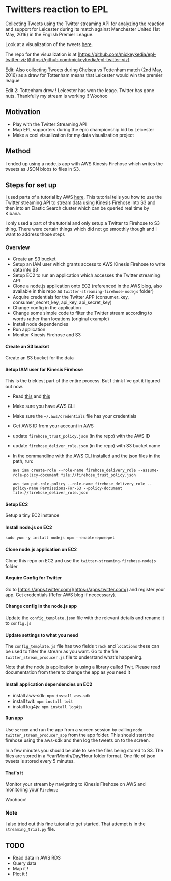 
# Twitters reaction to EPL

Collecting Tweets using the Twitter streaming API for analyzing the reaction and support for Leicester during its match against Manchester United (1st May, 2016) in the English Premier League. 

Look at a visualization of the tweets [here](https://mickeykedia.github.io/epl-twitter-viz/).

The repo for the visualization is at [https://github.com/mickeykedia/epl-twitter-viz](https://github.com/mickeykedia/epl-twitter-viz).

Edit: Also collecting Tweets during Chelsea vs Tottenham match (2nd May, 2016) as a draw for Tottenham means that Leicester would win the premier league

Edit 2: Tottenham drew ! Leicester has won the leage. Twitter has gone nuts. Thankfully my stream is working !! Woohoo

## Motivation

- Play with the Twitter Streaming API
- Map EPL supporters during the epic championship bid by Leicester
- Make a cool visualization for my data visualization project

## Method 

I ended up using a node.js app with AWS Kinesis Firehose which writes the tweets as JSON blobs to files in S3. 

## Steps for set up

I used parts of a tutorial by AWS [here](https://blogs.aws.amazon.com/bigdata/post/Tx1Z6IF7NA8ELQ9/Building-a-Near-Real-Time-Discovery-Platform-with-AWS). This tutorial tells you how to use the Twitter streaming API to stream data using Kinesis Firehose into S3 and then into an Elastic Search cluster which can be queried real time by Kibana. 

I only used a part of the tutorial and only setup a Twitter to Firehose to S3 thing. There were certain things which did not go smoothly though and I want to address those steps


### Overview
- Create an S3 bucket
- Setup an IAM user which grants access to AWS Kinesis Firehose to write data into S3
- Setup EC2 to run an application which accesses the Twitter streaming API
- Clone a node.js application onto EC2 (referenced in the AWS blog, also available in this repo as `twitter-streaming-firehose-nodejs` folder)
- Acquire credentials for the Twitter APP (consumer_key, consumer_secret_key, api_key, api_secret_key)
- Change config in the application 
- Change some simple code to filter the Twitter stream according to words rather than locations (original example)
- Install node dependencies
- Run application
- Monitor Kinesis Firehose and S3 

#### Create an S3 bucket

Create an S3 bucket for the data

#### Setup IAM user for Kinesis Firehose

This is the trickiest part of the entire process. But I think I've got it figured out now. 

- Read [this](http://docs.aws.amazon.com/IAM/latest/UserGuide/id_roles_create_for-service.html#roles-creatingrole-service-cli) and [this](http://docs.aws.amazon.com/firehose/latest/dev/controlling-access.html#using-iam-s3)
- Make sure you have AWS CLI 
- Make sure the `~/.aws/credentials` file has your credentials
- Get AWS ID from your account in AWS
- update `firehose_trust_policy.json` (in the repo) with the AWS ID
- update `firehose_deliver_role.json` (in the repo) with S3 bucket name 
- In the commandline with the AWS CLI installed and the json files in the path, run: 

    `aws iam create-role --role-name firehose_delivery_role --assume-role-policy-document file://firehose_trust_policy.json`
    
    `aws iam put-role-policy --role-name firehose_delivery_role --policy-name Permissions-For-S3 --policy-document file://firehose_deliver_role.json`

#### Setup EC2

Setup a tiny EC2 instance

#### Install node.js on EC2

`sudo yum -y install nodejs npm --enablerepo=epel`

#### Clone node.js application on EC2

Clone this repo on EC2 and use the `twitter-streaming-firehose-nodejs` folder

#### Acquire Config for Twitter

Go to [https://apps.twitter.com/](https://apps.twitter.com/) and register your app. Get credentials (Refer AWS blog if neccessary).

#### Change config in the node.js app

Update the `config_template.json` file with the relevant details and rename it to `config.js`

#### Update settings to what you need

The `config_template.js` file has two fields `track` and `locations` these can be used to filter the stream as you want. Go to the file `twitter_stream_producer.js` file to understand what's happening. 

Note that the node.js application is using a library called [Twit](https://github.com/ttezel/twit). Please read documentation from there to change the app as you need it

#### Install application dependencies on EC2

- install aws-sdk: `npm install aws-sdk`
- install twit: `npm install twit`
- install log4js: `npm install log4js`

#### Run app

Use `screen` and run the app from a screen session by calling `node twitter_stream_producer_app` from the app folder. This should start the firehose using the aws-sdk and then log the tweets on to the screen. 

In a few minutes you should be able to see the files being stored to S3. The files are stored in a Year/Month/Day/Hour folder format. One file of json tweets is stored every 5 minutes. 

#### That's it

Monitor your stream by navigating to Kinesis Firehose on AWS and monitoring your `Firehose`

Woohooo!  


### Note

I also tried out this fine [tutorial](http://socialmedia-class.org/twittertutorial.html) to get started. That attempt is in the `streaming_trial.py` file.

## TODO

- Read data in AWS RDS
- Query data 
- Map it !
- Plot it !
